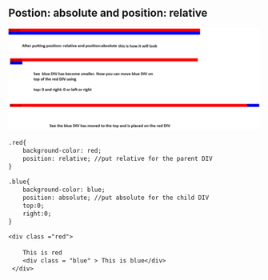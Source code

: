 ## Postion: absolute and position: relative

![alt text](images/position.png "floating a DIV")

``` 	     
.red{
	background-color: red;
	position: relative; //put relative for the parent DIV
}
``` 

``` 
.blue{
    background-color: blue;
    position: absolute; //put absolute for the child DIV
    top:0;
    right:0;
}
``` 
 
``` 
<div class ="red">

    This is red    
    <div class = "blue" > This is blue</div>   
 </div>

```
